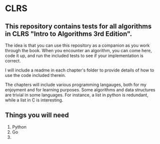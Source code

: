 # CLRS

## This repository contains tests for all algorithms in CLRS "Intro to Algorithms 3rd Edition".

The idea is that you can use this repository as a companion as you work through the book. When you encounter an algorithm, you can come here, code it up, and run the included tests to see if your implementation is correct.

I will include a readme in each chapter's folder to provide details of how to use the code included therein.

The chapters will include various programming langauges, both for my enjoyment and for learning purposes. Some algorithms and data structures are trivial in some languages. For instance, a list in python is redundant, while a list in C is interesting.

## Things you will need

1. Python
2. Go
3. 